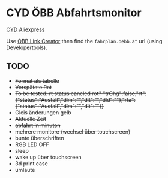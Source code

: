 # CYD ÖBB Abfahrtsmonitor

[CYD Aliexpress](https://de.aliexpress.com/item/1005004961285750.html?aff_fcid=75d5121dd0b844bf9db3c8060445c3d1-1741711174865-05199-_DkSpIjB&tt=CPS_NORMAL&aff_fsk=_DkSpIjB&aff_platform=shareComponent-detail&aff_trace_key=75d5121dd0b844bf9db3c8060445c3d1-1741711174865-05199-_DkSpIjB&afSmartRedirect=y)

Use [ÖBB Link Creator](https://github.com/Dave2ooo/oebb-link-creator) then find the `fahrplan.oebb.at` url (using Developertools).

## TODO

- ~~Format als tabelle~~
- ~~Verspätete Rot~~
- ~~To be tested: rt status cancled rot? "trChg":false,"rt":{"status":"Ausfall","dlm":"","dlt":"","dld":""},"rta":{"status":"Ausfall","dlm":"","dlt":""}}~~
- Gleis änderungen gelb
- ~~Aktuelle Zeit~~
- ~~abfahrt in minuten~~
- ~~mehrere monitore (wechsel über touchscreen)~~
- bunte überschriften
- RGB LED OFF
- sleep
- wake up über touchscreen
- 3d print case
- umlaute
